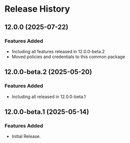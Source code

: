 # Release History

## 12.0.0 (2025-07-22)

### Features Added

- Including all features released in 12.0.0-beta.2
- Moved policies and credentials to this common package

## 12.0.0-beta.2 (2025-05-20)

### Features Added

- Including all released in 12.0.0-beta.1

## 12.0.0-beta.1 (2025-05-14)

### Features Added

- Initial Release.
